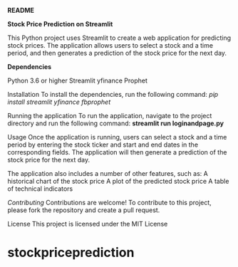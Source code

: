 **README**

**Stock Price Prediction on Streamlit**

This Python project uses Streamlit to create a web application for predicting stock prices. The application allows users to select a stock and a time period, and then generates a prediction of the stock price for the next day.

**Dependencies**

Python 3.6 or higher
Streamlit
yfinance
Prophet

Installation
To install the dependencies, run the following command:
*pip install streamlit yfinance fbprophet*

Running the application
To run the application, navigate to the project directory and run the following command:
**streamlit run loginandpage.py**

Usage
Once the application is running, users can select a stock and a time period by entering the stock ticker and start and end dates in the corresponding fields. The application will then generate a prediction of the stock price for the next day.

The application also includes a number of other features, such as:
A historical chart of the stock price
A plot of the predicted stock price
A table of technical indicators

*Contributing*
Contributions are welcome! To contribute to this project, please fork the repository and create a pull request.

License
This project is licensed under the MIT License
# stockpriceprediction
